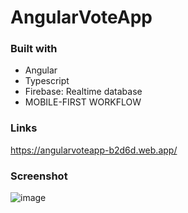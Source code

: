 # AngularVoteApp

### Built with

- Angular
- Typescript
- Firebase: Realtime database
- MOBILE-FIRST WORKFLOW


### Links

https://angularvoteapp-b2d6d.web.app/

### Screenshot

![image](https://github.com/PriskinZsuzsanna/firebase/assets/121173949/09a1ce62-461a-4798-95c9-6fc8a3439fec)

